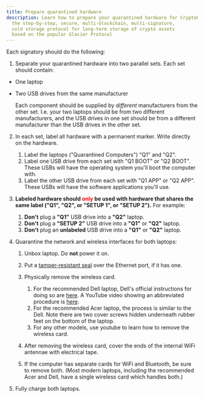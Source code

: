 ```yaml
---
title: Prepare quarantined hardware
description: Learn how to prepare your quarantined hardware for CryptoGlacier,
  the step-by-step, secure, multi-blockchain, multi-signature,
  cold storage protocol for long-term storage of crypto assets
  based on the popular Glacier Protocol
---
```


Each signatory should do the following:

1. Separate your quarantined hardware into two parallel sets. Each set should contain:
  - One laptop
  - Two USB drives from the same manufacturer

    Each component should be supplied by *different* manufacturers from the other set.
    I.e. your two laptops should be from two different manufacturers, and the USB
    drives in one set should be from a different manufacturer than the USB drives in
    the other set.

2. In each set, label all hardware with a permanent marker. Write directly on
the hardware.

    1. Label the laptops ("Quarantined Computers") "Q1" and "Q2".
    2. Label one USB drive from each set with "Q1 BOOT" or "Q2 BOOT".
    These USBs will have the operating system you'll boot the computer
    with.
    3. Label the other USB drive from each set with "Q1 APP" or "Q2 APP". These
    USBs will have the software applications you'll use.

3. **Labeled hardware should <span style="color:red">only</span> be used with
   hardware that shares the same label ("Q1", "Q2", or "SETUP 1", or
   "SETUP 2").** For example:

    1. **Don't** plug a **"Q1"** USB drive into a **"Q2"** laptop.
    2. **Don't** plug a **"SETUP 2"** USB drive into a **"Q1"** or **"Q2"** laptop.
    3. **Don't** plug an **unlabeled** USB drive into a **"Q1"** or **"Q2"** laptop.

4. Quarantine the network and wireless interfaces for both laptops:

    1. Unbox laptop. Do **not** power it on.
    2. Put a [tamper-resistant seal](https://www.amazon.com/Security-Warranty-Hologram-Sequential-Numbering/dp/B0051JNB6A/ref=sr_1_1?ie=UTF8&qid=1471760406&sr=8-1&keywords=tamper+resistant+stickers)
       over the Ethernet port, if it has one.
    3. Physically remove the wireless card.

        1. For the recommended Dell laptop, Dell's official instructions for
        doing so are [here](http://topics-cdn.dell.com/pdf/inspiron-11-3162-laptop_Service%20Manual_en-us.pdf).
        A YouTube video showing an abbreviated procedure is
        [here](https://www.youtube.com/watch?v=nFYXQQPoh90).
        2. For the recommended Acer laptop, the process is similar to the Dell.
        Note there are two cover screws hidden underneath rubber feet on the
        bottom of the laptop.
        3. For any other models, use youtube to learn how to remove the wireless card.

    4. After removing the wireless card, cover the ends of the internal WiFi
    antennae with electrical tape.
    5. If the computer has separate cards for WiFi and Bluetooth, be sure to
    remove both. (Most modern laptops, including the recommended Acer and Dell,
    have a single wireless card which handles both.)

5. Fully charge both laptops.
